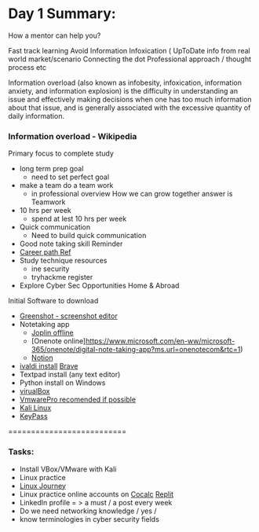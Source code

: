 # Day 1 Summary:

 
How a mentor can help you? 
 
Fast track learning Avoid Information Infoxication (  UpToDate info from real world market/scenario Connecting the dot Professional approach / thought process etc 
 
Information overload (also known as infobesity, infoxication, information anxiety, and information explosion) is the difficulty in understanding an issue and effectively making decisions when one has too much information about that issue, and is generally associated with the excessive quantity of daily information. 
 
 
### Information overload - Wikipedia 
 
 Primary focus to complete study  
 -  long term prep goal
    - need to set perfect goal
 -  make a team do a team work
    - in professional overview How we can grow together answer is Teamwork 
 -  10 hrs per week  
    - spend at  lest 10 hrs per week
 -  Quick communication 
    - Need to build quick communication
 -  Good note taking skill Reminder 
 -  [Career path Ref]( https://medium.com/@Tarun.N/cyber-security-for-beginners-5936020f91d6)   
 -  Study technique resources 
    -  ine security 
    -  tryhackme register 
 -  Explore Cyber Sec Opportunities Home & Abroad 
 
 Initial Software to download
 - [Greenshot - screenshot editor](https://getgreenshot.org) 
 - Notetaking app  
   - [Joplin offline](tps://joplinapp.org) 
   - [Onenote online]https://www.microsoft.com/en-ww/microsoft-365/onenote/digital-note-taking-app?ms.url=onenotecom&rtc=1)
   - [Notion](notion.so)
 - [ivaldi install](https://vivaldi.com) [Brave](brave.com)
 - Textpad install (any text editor) 
 - Python install on Windows
 - [virualBox](https://www.virtualbox.org)
 - [VmwarePro recomended if possible](https://www.vmware.com)
 - [Kali Linux](https://www.kali.org)
 - [KeyPass](https://keepass.info/download.html) 

========================== 
 
### Tasks: 
- Install VBox/VMware with Kali 
- Linux practice 
- [Linux Journey]( https://linuxjourney.com/lesson/the-shell)  
- Linux practice online accounts on [Cocalc](https://cocalc.com) [Replit](https://replit.com)
- LinkedIn profile =  >  a must / a post every week  
- Do we need networking knowledge / yes / 
- know terminologies in cyber security fields  
